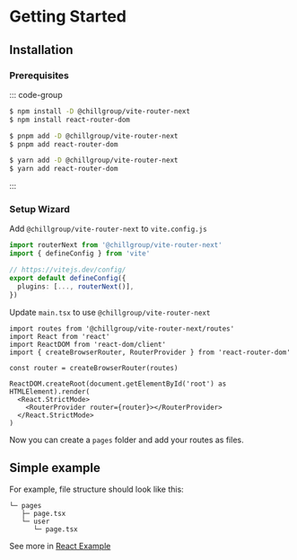 # Getting Started

## Installation

### Prerequisites
::: code-group

```sh [npm]
$ npm install -D @chillgroup/vite-router-next
$ npm install react-router-dom
```

```sh [pnpm]
$ pnpm add -D @chillgroup/vite-router-next
$ pnpm add react-router-dom
```

```sh [yarn]
$ yarn add -D @chillgroup/vite-router-next
$ yarn add react-router-dom
```

:::


### Setup Wizard
Add `@chillgroup/vite-router-next` to `vite.config.js`

```ts
import routerNext from '@chillgroup/vite-router-next'
import { defineConfig } from 'vite'

// https://vitejs.dev/config/
export default defineConfig({
  plugins: [..., routerNext()],
})
```

Update `main.tsx` to use `@chillgroup/vite-router-next`

```tsx
import routes from '@chillgroup/vite-router-next/routes'
import React from 'react'
import ReactDOM from 'react-dom/client'
import { createBrowserRouter, RouterProvider } from 'react-router-dom'

const router = createBrowserRouter(routes)

ReactDOM.createRoot(document.getElementById('root') as HTMLElement).render(
  <React.StrictMode>
    <RouterProvider router={router}></RouterProvider>
  </React.StrictMode>
)
```

Now you can create a `pages` folder and add your routes as files.

## Simple example

For example, file structure should look like this:

```
└─ pages
   ├─ page.tsx
   └─ user
      └─ page.tsx
```

See more in [React Example](https://github.com/chillgroup/vite-router-next/tree/main/examples/react)